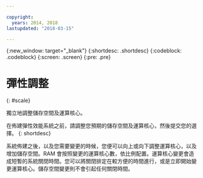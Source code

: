 ```yaml
---

copyright:
  years: 2014, 2018
lastupdated: "2018-03-15"

---
```


<!-- Attribute definitions --> 
{:new_window: target="_blank"}
{:shortdesc: .shortdesc}
{:codeblock: .codeblock}
{:screen: .screen}
{:pre: .pre}

# 彈性調整
{: #scale}

獨立地調整儲存空間及運算核心。

在佈建彈性效能系統之前，請調整您預期的儲存空間及運算核心，然後提交您的選擇。
{: shortdesc}

系統佈建之後，以及您需要變更的時候，您便可以向上或向下調整運算核心，以及增加儲存空間。RAM 會按照變更的運算核心數，依比例配置。運算核心變更會造成短暫的系統關閉時間。您可以將關閉排定在較方便的時間進行，或是立即開始變更運算核心。儲存空間變更則不會引起任何關閉時間。 
